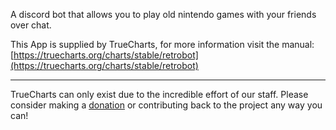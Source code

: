 A discord bot that allows you to play old nintendo games with your friends over chat.

This App is supplied by TrueCharts, for more information visit the manual: [https://truecharts.org/charts/stable/retrobot](https://truecharts.org/charts/stable/retrobot)

---

TrueCharts can only exist due to the incredible effort of our staff.
Please consider making a [donation](https://truecharts.org/sponsor) or contributing back to the project any way you can!
